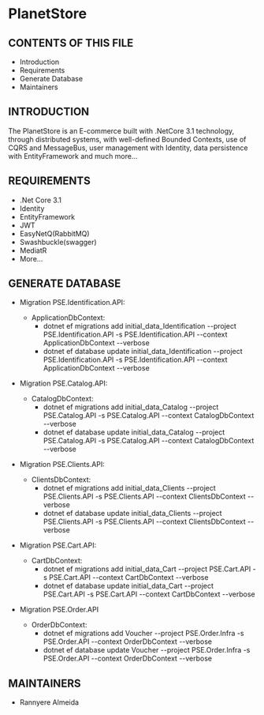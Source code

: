 # PlanetStore

CONTENTS OF THIS FILE
---------------------

 * Introduction
 * Requirements
 * Generate Database
 * Maintainers


INTRODUCTION
------------

The PlanetStore is an E-commerce built with .NetCore 3.1 technology, through distributed systems, with well-defined Bounded Contexts, use of CQRS and MessageBus, user management with Identity, data persistence with EntityFramework and much more...


REQUIREMENTS
------------

 * .Net Core 3.1
 * Identity
 * EntityFramework
 * JWT
 * EasyNetQ(RabbitMQ)
 * Swashbuckle(swagger)
 * MediatR
 * More...
 

GENERATE DATABASE
-----------------

* Migration PSE.Identification.API:
  * ApplicationDbContext:  
    *  dotnet ef migrations add initial_data_Identification --project PSE.Identification.API -s PSE.Identification.API --context ApplicationDbContext --verbose 
    *  dotnet ef database update initial_data_Identification --project PSE.Identification.API -s PSE.Identification.API --context ApplicationDbContext --verbose

* Migration PSE.Catalog.API:
  * CatalogDbContext:
    *  dotnet ef migrations add initial_data_Catalog --project PSE.Catalog.API -s PSE.Catalog.API --context CatalogDbContext --verbose 
    *  dotnet ef database update initial_data_Catalog --project PSE.Catalog.API -s PSE.Catalog.API --context CatalogDbContext --verbose

* Migration PSE.Clients.API:
  * ClientsDbContext:
    *  dotnet ef migrations add initial_data_Clients --project PSE.Clients.API -s PSE.Clients.API --context ClientsDbContext --verbose
    *  dotnet ef database update initial_data_Clients --project PSE.Clients.API -s PSE.Clients.API --context ClientsDbContext --verbose

* Migration PSE.Cart.API:
  * CartDbContext:
    *  dotnet ef migrations add initial_data_Cart --project PSE.Cart.API -s PSE.Cart.API --context CartDbContext --verbose
    *  dotnet ef database update initial_data_Cart --project PSE.Cart.API -s PSE.Cart.API --context CartDbContext --verbose

* Migration PSE.Order.API
  * OrderDbContext:
    *  dotnet ef migrations add Voucher --project PSE.Order.Infra -s PSE.Order.API --context OrderDbContext --verbose
    *  dotnet ef database update Voucher --project PSE.Order.Infra -s PSE.Order.API --context OrderDbContext --verbose


MAINTAINERS
-----------

 * Rannyere Almeida
 

